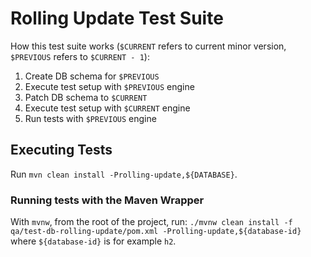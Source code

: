 # Rolling Update Test Suite

How this test suite works (`$CURRENT` refers to current minor version, `$PREVIOUS` refers to `$CURRENT - 1`):

1. Create DB schema for `$PREVIOUS`
1. Execute test setup with `$PREVIOUS` engine
1. Patch DB schema to `$CURRENT`
1. Execute test setup with `$CURRENT` engine
1. Run tests with `$PREVIOUS` engine

## Executing Tests

Run `mvn clean install -Prolling-update,${DATABASE}`.

### Running tests with the Maven Wrapper

With `mvnw`, from the root of the project,
run: `./mvnw clean install -f qa/test-db-rolling-update/pom.xml -Prolling-update,${database-id}`
where `${database-id}` is for example `h2`.